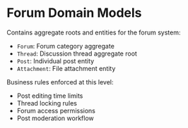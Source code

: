 # Forum Domain Models

Contains aggregate roots and entities for the forum system:

- `Forum`: Forum category aggregate
- `Thread`: Discussion thread aggregate root
- `Post`: Individual post entity
- `Attachment`: File attachment entity

Business rules enforced at this level:

- Post editing time limits
- Thread locking rules
- Forum access permissions
- Post moderation workflow